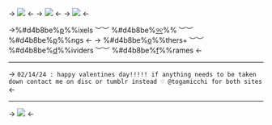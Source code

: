 -> ![](https://files.catbox.moe/qao7c6.png) <-
-> ![](https://files.catbox.moe/l1otj1.png) <-
-> ![](https://files.catbox.moe/fy5fqf.png) <-


->%#d4b8be%[p](https://rentry.co/grimpixels)%%ixels ︶︶ %#d4b8be%[୨୧](https://rentry.co/byakuyatogami)%% ︶︶ %#d4b8be%[p](https://rentry.co/grimpngs)%%ngs <-
-> %#d4b8be%[o](https://rentry.co/grimresources)%%thers+ ︶︶  %#d4b8be%[d](https://rentry.co/grimdivs)%%ividers  ︶︶ %#d4b8be%[f](https://rentry.co/grimframes)%%rames <-

----

-> `02/14/24 : happy valentines day!!!!! if anything needs to be taken down contact me on disc or tumblr instead ♡ @togamicchi for both sites` <-

----

-> ![](https://files.catbox.moe/mfslf4.png) <-